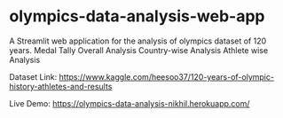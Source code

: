 # olympics-data-analysis-web-app
A Streamlit web application for the analysis of olympics dataset of 120 years.
Medal Tally
Overall Analysis
Country-wise Analysis
Athlete wise Analysis

Dataset Link: https://www.kaggle.com/heesoo37/120-years-of-olympic-history-athletes-and-results

Live Demo: https://olympics-data-analysis-nikhil.herokuapp.com/
